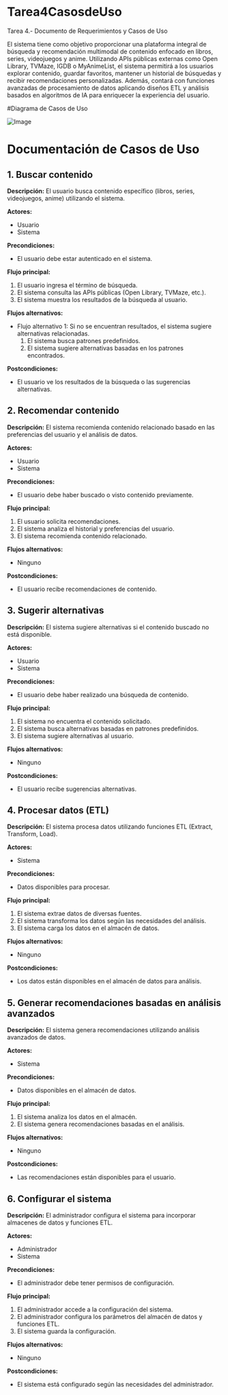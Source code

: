 # Tarea4CasosdeUso
Tarea 4.- Documento de Requerimientos y Casos de Uso

El sistema tiene como objetivo proporcionar una plataforma integral de búsqueda y recomendación multimodal de contenido enfocado en libros, series, videojuegos y anime. Utilizando APIs públicas externas como Open Library, TVMaze, IGDB o MyAnimeList, el sistema permitirá a los usuarios explorar contenido, guardar favoritos, mantener un historial de búsquedas y recibir recomendaciones personalizadas. Además, contará con funciones avanzadas de procesamiento de datos aplicando diseños ETL y análisis basados en algoritmos de IA para enriquecer la experiencia del usuario.

#Diagrama de Casos de Uso


![Image](https://github.com/user-attachments/assets/2ea509da-a66a-4b9d-b732-0596c06a969f)


# Documentación de Casos de Uso

## 1. Buscar contenido

**Descripción:**
El usuario busca contenido específico (libros, series, videojuegos, anime) utilizando el sistema.

**Actores:**
- Usuario
- Sistema

**Precondiciones:**
- El usuario debe estar autenticado en el sistema.

**Flujo principal:**
1. El usuario ingresa el término de búsqueda.
2. El sistema consulta las APIs públicas (Open Library, TVMaze, etc.).
3. El sistema muestra los resultados de la búsqueda al usuario.

**Flujos alternativos:**
- Flujo alternativo 1: Si no se encuentran resultados, el sistema sugiere alternativas relacionadas.
  1. El sistema busca patrones predefinidos.
  2. El sistema sugiere alternativas basadas en los patrones encontrados.

**Postcondiciones:**
- El usuario ve los resultados de la búsqueda o las sugerencias alternativas.

## 2. Recomendar contenido

**Descripción:**
El sistema recomienda contenido relacionado basado en las preferencias del usuario y el análisis de datos.

**Actores:**
- Usuario
- Sistema

**Precondiciones:**
- El usuario debe haber buscado o visto contenido previamente.

**Flujo principal:**
1. El usuario solicita recomendaciones.
2. El sistema analiza el historial y preferencias del usuario.
3. El sistema recomienda contenido relacionado.

**Flujos alternativos:**
- Ninguno

**Postcondiciones:**
- El usuario recibe recomendaciones de contenido.

## 3. Sugerir alternativas

**Descripción:**
El sistema sugiere alternativas si el contenido buscado no está disponible.

**Actores:**
- Usuario
- Sistema

**Precondiciones:**
- El usuario debe haber realizado una búsqueda de contenido.

**Flujo principal:**
1. El sistema no encuentra el contenido solicitado.
2. El sistema busca alternativas basadas en patrones predefinidos.
3. El sistema sugiere alternativas al usuario.

**Flujos alternativos:**
- Ninguno

**Postcondiciones:**
- El usuario recibe sugerencias alternativas.

## 4. Procesar datos (ETL)

**Descripción:**
El sistema procesa datos utilizando funciones ETL (Extract, Transform, Load).

**Actores:**
- Sistema

**Precondiciones:**
- Datos disponibles para procesar.

**Flujo principal:**
1. El sistema extrae datos de diversas fuentes.
2. El sistema transforma los datos según las necesidades del análisis.
3. El sistema carga los datos en el almacén de datos.

**Flujos alternativos:**
- Ninguno

**Postcondiciones:**
- Los datos están disponibles en el almacén de datos para análisis.

## 5. Generar recomendaciones basadas en análisis avanzados

**Descripción:**
El sistema genera recomendaciones utilizando análisis avanzados de datos.

**Actores:**
- Sistema

**Precondiciones:**
- Datos disponibles en el almacén de datos.

**Flujo principal:**
1. El sistema analiza los datos en el almacén.
2. El sistema genera recomendaciones basadas en el análisis.

**Flujos alternativos:**
- Ninguno

**Postcondiciones:**
- Las recomendaciones están disponibles para el usuario.

## 6. Configurar el sistema

**Descripción:**
El administrador configura el sistema para incorporar almacenes de datos y funciones ETL.

**Actores:**
- Administrador
- Sistema

**Precondiciones:**
- El administrador debe tener permisos de configuración.

**Flujo principal:**
1. El administrador accede a la configuración del sistema.
2. El administrador configura los parámetros del almacén de datos y funciones ETL.
3. El sistema guarda la configuración.

**Flujos alternativos:**
- Ninguno

**Postcondiciones:**
- El sistema está configurado según las necesidades del administrador.
